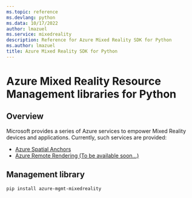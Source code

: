 ```yaml
---
ms.topic: reference
ms.devlang: python
ms.data: 10/17/2022
author: lmazuel
ms.service: mixedreality
description: Reference for Azure Mixed Reality SDK for Python
ms.author: lmazuel
title: Azure Mixed Reality SDK for Python
---
```

# Azure Mixed Reality Resource Management libraries for Python

## Overview

Microsoft provides a series of Azure services to empower Mixed Reality devices and applications. Currently, such services are provided:

* [Azure Spatial Anchors](https://azure.microsoft.com/en-us/services/spatial-anchors/)
* [Azure Remote Rendering (To be available soon...)](https://azure.microsoft.com/en-us/services/remote-rendering/)

## Management library
```bash
pip install azure-mgmt-mixedreality
```
